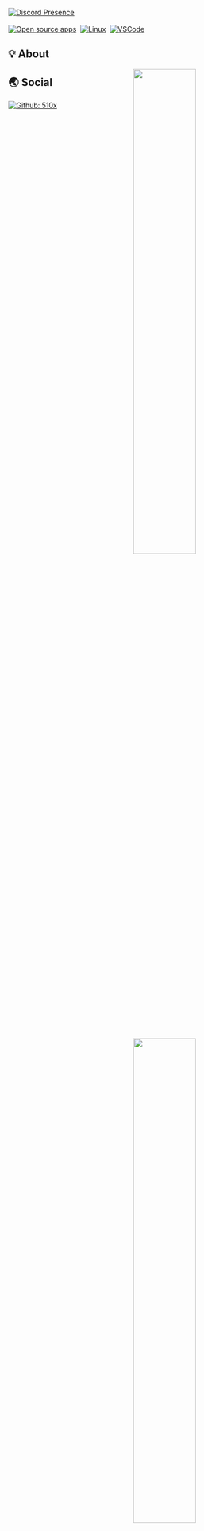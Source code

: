 <a href="https://discord.com/users/971337919136690207" target="_blank"><img src=https://lanyard.cnrad.dev/api/971337919136690207 alt="Discord Presence"></a><br><br><a href="https://opensource.org"><img src="https://img.shields.io/badge/foss%20-%2335BF5C.svg?style=for-the-badge&logo=open-source-initiative&logoColor=black" alt="Open source apps"></a>
&nbsp;<a href="https://endeavouros.com/"><img src="https://img.shields.io/badge/LINUX-orange?style=for-the-badge&logo=Linux&logoColor=black" alt="Linux"></a>
&nbsp;<a href="https://code.visualstudio.com/"><img src="https://img.shields.io/badge/Visual%20Studio%20Code-blue?style=for-the-badge&logo=Visual%20Studio%20Code&logoColor=black" alt="VSCode"></a>
&nbsp;
  
## 💡 About
<a href="https://github.com/510x">
  <img align="right" width="50%" src="https://github-readme-stats.vercel.app/api?username=510x&theme=dark&show_icons=true)">
  <img align="right" width="50%" src="https://github-readme-streak-stats.herokuapp.com/?user=510x&theme=dark">
</a>



## 🌏 Social

[![Github: 510x](https://img.shields.io/github/followers/510x?labelColor=24292E&color=24292E&label=github%20510x&logo=github&logoColor=FFFFFF&style=for-the-badge)](https://github.com/517c)<br>

